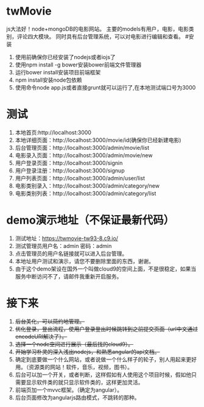 # twMovie
js大法好！node+mongoDB的电影网站。
主要的models有用户，电影，电影类别，评论四大模块。
同时具有后台管理系统，可以对电影进行编辑和查看。
#安装
1. 使用前确保你已经安装了nodejs或者iojs了
2. 使用npm install -g bower安装bower前端文件管理器
3. 运行bower install安装项目前端框架
4. npm install安装node包依赖
5. 使用命令node app.js或者直接grunt就可以运行了,在本地测试端口号为3000


# 测试
1. 本地首页:http://localhost:3000
2. 本地详细页面：http://localhost:3000/movie/id(确保你已经新建电影)
3. 后台管理页面：http://localhost:3000/admin/movie/list
4. 电影录入页面：http://localhost:3000/admin/movie/new
5. 用户登录页面：http://localhost:3000/signin
6. 用户登录注册：http://localhost:3000/signup
7. 用户列表页面：http://localhost:3000/admin/user/list
8. 电影类别录入：http://localhost:3000/admin/category/new
8. 电影类别列表：http://localhost:3000/admin/category/list

# demo演示地址（不保证最新代码）
1. 测试地址：https://twmovie-tw93-8.c9.io/
2. 测试管理员用户名：admin  密码：admin
3. 点击管理员的用户名链接就可以进入后台管理。
4. 本地址用户测试和演示，请您不要删除里面的东西，谢谢。
5. 由于这个demo架设在国外一个叫做cloud9的空间上面，不是很稳定，如果当服务中断访问不了，请邮件我重新开启服务。

# 接下来
1. ~~后台美化，可以简约地管理。~~
2. ~~优化登录，登出流程，使用户登录登出时候跳转到之前提交页面（url中文通过encodeURI解决了）。~~
3. ~~选择一个node空间进行展示（最后找的cloud9）。~~
4. ~~开始学习朴灵的深入浅出nodejs，和熟悉angular的api文档。~~ 
5. 确定到底要做一个什么网站，或者说做一个什么样子的轮子，别人用起来更好用。（资源类的网站！软件，音乐，视频，图书）。  
6. 后台可以加一个开关，或者判断，这样假如有人使用这个项目时候，假如他只需要显示软件类的就只显示软件类的，这样更加灵活。  
7. 前端页加一个mvvc框架。（确定为angular）。
8. 后台页面修改为angularjs路由模式，不跳转的那种。  
  
